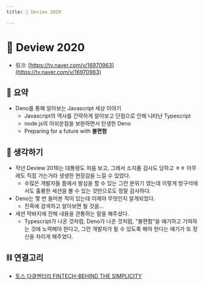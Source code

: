 ```yaml
---
title: 📛 Deview 2020

---
```

# 📛 Deview 2020

- 링크: [https://tv.naver.com/v/16970963](https://tv.naver.com/v/16970963)

## 📝 요약 
- Deno를 통해 알아보는 Javascript 세상 이야기
  - Javascript의 역사를 간략하게 알아보고 단점으로 인해 나타난 Typescript 
  - node.js의 아쉬운점을 보완하면서 탄생한 Deno 
  - Preparing for a future with **불편함** 


## 🤔 생각하기 
- 작년 Deview 2019는 대통령도 처음 보고, 그래서 소지품 검사도 당하고 ㅎㅎ 아무래도 직접 가는거라 생생한 현장감을 느낄 수 있었다.  
  - 수많은 개발자들 틈에서 발심을 할 수 있는 그런 분위기 였는데 이렇게 방구석에서도 훌륭한 세션을 볼 수 있는 것만으로도 정말 감사하다.  
- Deno는 몇 번 들어본 적이 있는데 이제야 무엇인지 알게되었다.  
  - 진즉에 검색하고 알아보면 될 것을... 
- 세션 막바지에 전체 내용을 관통하는 말을 해주셨다.  
  - Typescript가 나온 것처럼, Deno가 나온 것처럼, "불편함"을 얘기하고 기여하는 것에 노력해야 한다고, 그런 개발자가 될 수 있도록 해야 한다는 얘기가 또 정신을 차리게 해주었다.  


## ⛓ 연결고리
- [토스 다큐멘터리 FINTECH-BEHIND THE SIMPLICITY](../Dev/fintech-behind-the-simplicity.md)